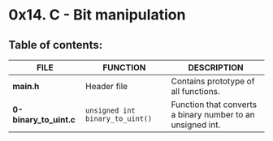 # 0x14. C - Bit manipulation

## Table of contents:
|          FILE          |             FUNCTION            |                          DESCRIPTION                       |
| ---------------------- | ------------------------------- | ---------------------------------------------------------- |
| **main.h**             | Header file                     | Contains prototype of all  functions.                      |
| **0-binary_to_uint.c** | `unsigned int binary_to_uint()` | Function that converts a binary number to an unsigned int. |

